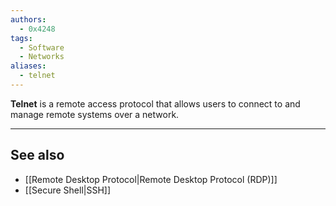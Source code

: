 ```yaml
---
authors: 
  - 0x4248
tags:
  - Software
  - Networks
aliases:
  - telnet
---
```

**Telnet** is a remote access protocol that allows users to connect to and manage remote systems over a network.

___
## See also
- [[Remote Desktop Protocol|Remote Desktop Protocol (RDP)]]
- [[Secure Shell|SSH]]